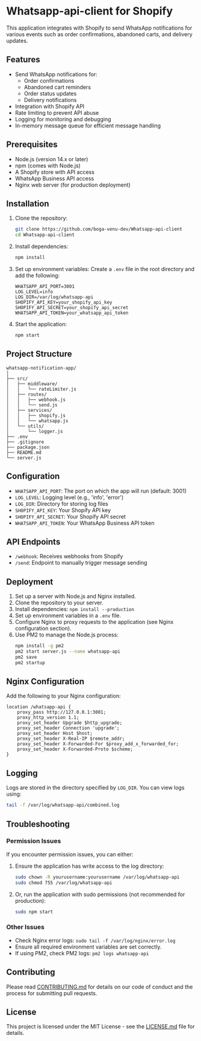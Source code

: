 # Whatsapp-api-client for Shopify

This application integrates with Shopify to send WhatsApp notifications for various events such as order confirmations, abandoned carts, and delivery updates. 

## Features

- Send WhatsApp notifications for:
  - Order confirmations
  - Abandoned cart reminders
  - Order status updates
  - Delivery notifications
- Integration with Shopify API
- Rate limiting to prevent API abuse
- Logging for monitoring and debugging
- In-memory message queue for efficient message handling

## Prerequisites

- Node.js (version 14.x or later)
- npm (comes with Node.js)
- A Shopify store with API access
- WhatsApp Business API access
- Nginx web server (for production deployment)

## Installation

1. Clone the repository:
   ```bash
   git clone https://github.com/boga-venu-dev/Whatsapp-api-client
   cd Whatsapp-api-client
   ```

2. Install dependencies:
   ```bash
   npm install
   ```

3. Set up environment variables:
   Create a `.env` file in the root directory and add the following:
   ```
   WHATSAPP_API_PORT=3001
   LOG_LEVEL=info
   LOG_DIR=/var/log/whatsapp-api
   SHOPIFY_API_KEY=your_shopify_api_key
   SHOPIFY_API_SECRET=your_shopify_api_secret
   WHATSAPP_API_TOKEN=your_whatsapp_api_token
   ```

4. Start the application:
   ```bash
   npm start
   ```

## Project Structure

```
whatsapp-notification-app/
│
├── src/
│   ├── middleware/
│   │   └── rateLimiter.js
│   ├── routes/
│   │   ├── webhook.js
│   │   └── send.js
│   ├── services/
│   │   ├── shopify.js
│   │   └── whatsapp.js
│   └── utils/
│       └── logger.js
├── .env
├── .gitignore
├── package.json
├── README.md
└── server.js
```

## Configuration

- `WHATSAPP_API_PORT`: The port on which the app will run (default: 3001)
- `LOG_LEVEL`: Logging level (e.g., 'info', 'error')
- `LOG_DIR`: Directory for storing log files
- `SHOPIFY_API_KEY`: Your Shopify API key
- `SHOPIFY_API_SECRET`: Your Shopify API secret
- `WHATSAPP_API_TOKEN`: Your WhatsApp Business API token

## API Endpoints

- `/webhook`: Receives webhooks from Shopify
- `/send`: Endpoint to manually trigger message sending

## Deployment

1. Set up a server with Node.js and Nginx installed.
2. Clone the repository to your server.
3. Install dependencies: `npm install --production`
4. Set up environment variables in a `.env` file.
5. Configure Nginx to proxy requests to the application (see Nginx configuration section).
6. Use PM2 to manage the Node.js process:
   ```bash
   npm install -g pm2
   pm2 start server.js --name whatsapp-api
   pm2 save
   pm2 startup
   ```

## Nginx Configuration

Add the following to your Nginx configuration:

```nginx
location /whatsapp-api {
    proxy_pass http://127.0.0.1:3001;
    proxy_http_version 1.1;
    proxy_set_header Upgrade $http_upgrade;
    proxy_set_header Connection 'upgrade';
    proxy_set_header Host $host;
    proxy_set_header X-Real-IP $remote_addr;
    proxy_set_header X-Forwarded-For $proxy_add_x_forwarded_for;
    proxy_set_header X-Forwarded-Proto $scheme;
}
```

## Logging

Logs are stored in the directory specified by `LOG_DIR`. You can view logs using:
```bash
tail -f /var/log/whatsapp-api/combined.log
```

## Troubleshooting

### Permission Issues
If you encounter permission issues, you can either:

1. Ensure the application has write access to the log directory:
   ```bash
   sudo chown -R yourusername:yourusername /var/log/whatsapp-api
   sudo chmod 755 /var/log/whatsapp-api
   ```

2. Or, run the application with sudo permissions (not recommended for production):
   ```bash
   sudo npm start
   ```

### Other Issues
- Check Nginx error logs: `sudo tail -f /var/log/nginx/error.log`
- Ensure all required environment variables are set correctly.
- If using PM2, check PM2 logs: `pm2 logs whatsapp-api`

## Contributing

Please read [CONTRIBUTING.md](CONTRIBUTING.md) for details on our code of conduct and the process for submitting pull requests.

## License

This project is licensed under the MIT License - see the [LICENSE.md](LICENSE.md) file for details.
